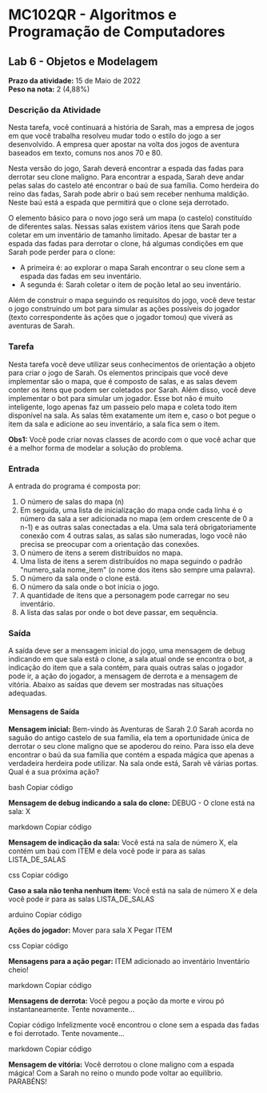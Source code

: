 # MC102QR - Algoritmos e Programação de Computadores

## Lab 6 - Objetos e Modelagem

**Prazo da atividade:** 15 de Maio de 2022  
**Peso na nota:** 2 (4,88%)

### Descrição da Atividade

Nesta tarefa, você continuará a história de Sarah, mas a empresa de jogos em que você trabalha resolveu mudar todo o estilo do jogo a ser desenvolvido. A empresa quer apostar na volta dos jogos de aventura baseados em texto, comuns nos anos 70 e 80.

Nesta versão do jogo, Sarah deverá encontrar a espada das fadas para derrotar seu clone maligno. Para encontrar a espada, Sarah deve andar pelas salas do castelo até encontrar o baú de sua família. Como herdeira do reino das fadas, Sarah pode abrir o baú sem receber nenhuma maldição. Neste baú está a espada que permitirá que o clone seja derrotado.

O elemento básico para o novo jogo será um mapa (o castelo) constituído de diferentes salas. Nessas salas existem vários itens que Sarah pode coletar em um inventário de tamanho limitado. Apesar de bastar ter a espada das fadas para derrotar o clone, há algumas condições em que Sarah pode perder para o clone:
- A primeira é: ao explorar o mapa Sarah encontrar o seu clone sem a espada das fadas em seu inventário.
- A segunda é: Sarah coletar o item de poção letal ao seu inventário.

Além de construir o mapa seguindo os requisitos do jogo, você deve testar o jogo construindo um bot para simular as ações possíveis do jogador (texto correspondente às ações que o jogador tomou) que viverá as aventuras de Sarah.

### Tarefa

Nesta tarefa você deve utilizar seus conhecimentos de orientação a objeto para criar o jogo de Sarah. Os elementos principais que você deve implementar são o mapa, que é composto de salas, e as salas devem conter os itens que podem ser coletados por Sarah. Além disso, você deve implementar o bot para simular um jogador. Esse bot não é muito inteligente, logo apenas faz um passeio pelo mapa e coleta todo item disponível na sala. As salas têm exatamente um item e, caso o bot pegue o item da sala e adicione ao seu inventário, a sala fica sem o item.

**Obs1:** Você pode criar novas classes de acordo com o que você achar que é a melhor forma de modelar a solução do problema.

### Entrada

A entrada do programa é composta por:
1. O número de salas do mapa (n)
2. Em seguida, uma lista de inicialização do mapa onde cada linha é o número da sala a ser adicionada no mapa (em ordem crescente de 0 a n-1) e as outras salas conectadas a ela. Uma sala terá obrigatoriamente conexão com 4 outras salas, as salas são numeradas, logo você não precisa se preocupar com a orientação das conexões.
3. O número de itens a serem distribuídos no mapa.
4. Uma lista de itens a serem distribuídos no mapa seguindo o padrão "numero_sala nome_item" (o nome dos itens são sempre uma palavra).
5. O número da sala onde o clone está.
6. O número da sala onde o bot inicia o jogo.
7. A quantidade de itens que a personagem pode carregar no seu inventário.
8. A lista das salas por onde o bot deve passar, em sequência.

### Saída

A saída deve ser a mensagem inicial do jogo, uma mensagem de debug indicando em que sala está o clone, a sala atual onde se encontra o bot, a indicação do item que a sala contém, para quais outras salas o jogador pode ir, a ação do jogador, a mensagem de derrota e a mensagem de vitória. Abaixo as saídas que devem ser mostradas nas situações adequadas.

#### Mensagens de Saída

**Mensagem inicial:**
Bem-vindo às Aventuras de Sarah 2.0
Sarah acorda no saguão do antigo castelo de sua família, ela
tem a oportunidade única de derrotar o seu clone maligno que
se apoderou do reino.
Para isso ela deve encontrar o baú da sua família que contém a
espada mágica que apenas a verdadeira herdeira pode utilizar.
Na sala onde está, Sarah vê várias portas. Qual é a sua próxima
ação?

bash
Copiar código

**Mensagem de debug indicando a sala do clone:**
DEBUG - O clone está na sala: X

markdown
Copiar código

**Mensagem de indicação da sala:**
Você está na sala de número X, ela contém um baú com ITEM e dela você pode ir para as salas LISTA_DE_SALAS

css
Copiar código

**Caso a sala não tenha nenhum item:**
Você está na sala de número X e dela você pode ir para as salas LISTA_DE_SALAS

arduino
Copiar código

**Ações do jogador:**
Mover para sala X
Pegar ITEM

css
Copiar código

**Mensagens para a ação pegar:**
ITEM adicionado ao inventário
Inventário cheio!

markdown
Copiar código

**Mensagens de derrota:**
Você pegou a poção da morte e virou pó instantaneamente. Tente novamente...

Copiar código
Infelizmente você encontrou o clone sem a espada das fadas e foi derrotado. Tente novamente...

markdown
Copiar código

**Mensagem de vitória:**
Você derrotou o clone maligno com a espada mágica! Com a Sarah no reino o mundo pode voltar ao equilíbrio.
PARABÉNS!
